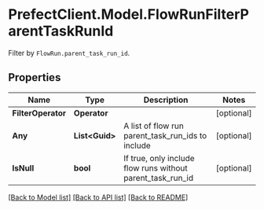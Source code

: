 # PrefectClient.Model.FlowRunFilterParentTaskRunId
Filter by `FlowRun.parent_task_run_id`.

## Properties

Name | Type | Description | Notes
------------ | ------------- | ------------- | -------------
**FilterOperator** | **Operator** |  | [optional] 
**Any** | **List&lt;Guid&gt;** | A list of flow run parent_task_run_ids to include | [optional] 
**IsNull** | **bool** | If true, only include flow runs without parent_task_run_id | [optional] 

[[Back to Model list]](../README.md#documentation-for-models) [[Back to API list]](../README.md#documentation-for-api-endpoints) [[Back to README]](../README.md)

